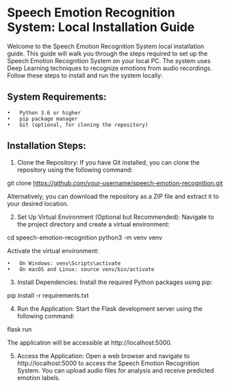 
# Speech Emotion Recognition System: Local Installation Guide

Welcome to the Speech Emotion Recognition System local installation guide. This guide will walk you through the steps required to set up the Speech Emotion Recognition System on your local PC. The system uses Deep Learning techniques to recognize emotions from audio recordings. Follow these steps to install and run the system locally:

## System Requirements:

	•	Python 3.6 or higher
	•	pip package manager
	•	Git (optional, for cloning the repository)

## Installation Steps:

1. Clone the Repository:
If you have Git installed, you can clone the repository using the following command:

git clone https://github.com/your-username/speech-emotion-recognition.git

Alternatively, you can download the repository as a ZIP file and extract it to your desired location.

2. Set Up Virtual Environment (Optional but Recommended):
Navigate to the project directory and create a virtual environment:

cd speech-emotion-recognition
python3 -m venv venv

Activate the virtual environment:

	•	On Windows: venv\Scripts\activate
	•	On macOS and Linux: source venv/bin/activate

3. Install Dependencies:
Install the required Python packages using pip:

pip install -r requirements.txt


4. Run the Application:
Start the Flask development server using the following command:

flask run

The application will be accessible at http://localhost:5000.

5. Access the Application:
Open a web browser and navigate to http://localhost:5000 to access the Speech Emotion Recognition System. You can upload audio files for analysis and receive predicted emotion labels.
